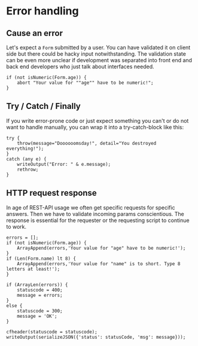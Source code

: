 # Error handling
## Cause an error
Let's expect a `Form` submitted by a user. You can have validated it on client side but there could be hacky input notwithstanding. The validation state can be even more unclear if development was separated into front end and back end developers who just talk about interfaces needed.

	if (not isNumeric(Form.age)) {
		abort "Your value for ""age"" have to be numeric!";
	}

## Try / Catch / Finally
If you write error-prone code or just expect something you can't or do not want to handle manually, you can wrap it into a try-catch-block like this:

	try {
		throw(message="Doooooomsday!", detail="You destroyed everything!");
	}
	catch (any e) {
		writeOutput("Error: " & e.message);
		rethrow;
	}
	
## HTTP request response
In age of REST-API usage we often get specific requests for specific answers. Then we have to validate incoming params conscientious. The response is essential for the requester or the requesting script to continue to work.

	errors = [];
	if (not isNumeric(Form.age)) {
		ArrayAppend(errors,'Your value for "age" have to be numeric!');
	}
	if (Len(Form.name) lt 8) {
		ArrayAppend(errors,'Your value for "name" is to short. Type 8 letters at least!');
	}
    
    if (ArrayLen(errors)) {
    	statuscode = 400;
    	message = errors;
    }
    else {
    	statuscode = 300;
    	message = 'OK';
    }
    
    cfheader(statuscode = statuscode);
	writeOutput(serializeJSON({'status': statusCode, 'msg': message}));
